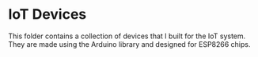 # IoT Devices

This folder contains a collection of devices that I built for the IoT system. They are made using the Arduino library and designed for ESP8266 chips.
